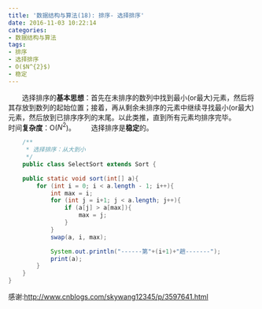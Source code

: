 ```yaml
---
title: '数据结构与算法(18): 排序- 选择排序'
date: 2016-11-03 10:22:14
categories:
- 数据结构与算法
tags:
- 排序
- 选择排序
- O($N^{2}$)
- 稳定
---
```


&emsp;&emsp;选择排序的**基本思想**：首先在未排序的数列中找到最小(or最大)元素，然后将其存放到数列的起始位置；接着，再从剩余未排序的元素中继续寻找最小(or最大)元素，然后放到已排序序列的末尾。以此类推，直到所有元素均排序完毕。
&emsp;&emsp;时间**复杂度**：O($N^{2}$)。
&emsp;&emsp;选择排序是**稳定**的。


```java
    /**
     * 选择排序：从大到小
     */
    public class SelectSort extends Sort {

    public static void sort(int[] a){
        for (int i = 0; i < a.length - 1; i++){
            int max = i;
            for (int j = i+1; j < a.length; j++){
                if (a[j] > a[max]){
                    max = j;
                }
            }
            swap(a, i, max);

            System.out.println("------第"+(i+1)+"趟-------");
            print(a);
        }
    }
}
```

感谢:http://www.cnblogs.com/skywang12345/p/3597641.html